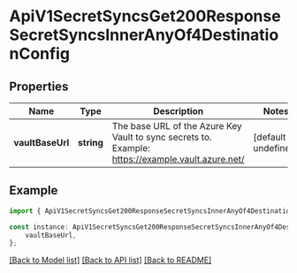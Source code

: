 # ApiV1SecretSyncsGet200ResponseSecretSyncsInnerAnyOf4DestinationConfig


## Properties

Name | Type | Description | Notes
------------ | ------------- | ------------- | -------------
**vaultBaseUrl** | **string** | The base URL of the Azure Key Vault to sync secrets to. Example: https://example.vault.azure.net/ | [default to undefined]

## Example

```typescript
import { ApiV1SecretSyncsGet200ResponseSecretSyncsInnerAnyOf4DestinationConfig } from './api';

const instance: ApiV1SecretSyncsGet200ResponseSecretSyncsInnerAnyOf4DestinationConfig = {
    vaultBaseUrl,
};
```

[[Back to Model list]](../README.md#documentation-for-models) [[Back to API list]](../README.md#documentation-for-api-endpoints) [[Back to README]](../README.md)
